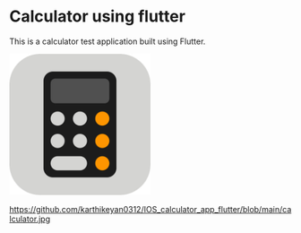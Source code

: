# Calculator using flutter

This is a calculator test application built using Flutter.

<img src="assets/Calculator.png" width="50%" height="50%" />


https://github.com/karthikeyan0312/IOS_calculator_app_flutter/blob/main/calculator.jpg

